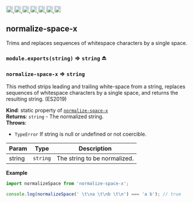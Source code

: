 <a
  href="https://travis-ci.org/Xotic750/normalize-space-x"
  title="Travis status">
<img
  src="https://travis-ci.org/Xotic750/normalize-space-x.svg?branch=master"
  alt="Travis status" height="18">
</a>
<a
  href="https://david-dm.org/Xotic750/normalize-space-x"
  title="Dependency status">
<img src="https://david-dm.org/Xotic750/normalize-space-x/status.svg"
  alt="Dependency status" height="18"/>
</a>
<a
  href="https://david-dm.org/Xotic750/normalize-space-x?type=dev"
  title="devDependency status">
<img src="https://david-dm.org/Xotic750/normalize-space-x/dev-status.svg"
  alt="devDependency status" height="18"/>
</a>
<a
  href="https://badge.fury.io/js/normalize-space-x"
  title="npm version">
<img src="https://badge.fury.io/js/normalize-space-x.svg"
  alt="npm version" height="18">
</a>
<a
  href="https://www.jsdelivr.com/package/npm/normalize-space-x"
  title="jsDelivr hits">
<img src="https://data.jsdelivr.com/v1/package/npm/normalize-space-x/badge?style=rounded"
  alt="jsDelivr hits" height="18">
</a>
<a
  href="https://bettercodehub.com/results/Xotic750/normalize-space-x"
  title="bettercodehub score">
<img src="https://bettercodehub.com/edge/badge/Xotic750/normalize-space-x?branch=master"
  alt="bettercodehub score" height="18">
</a>
<a
  href="https://coveralls.io/github/Xotic750/normalize-space-x?branch=master"
  title="Coverage Status">
<img src="https://coveralls.io/repos/github/Xotic750/normalize-space-x/badge.svg?branch=master"
  alt="Coverage Status" height="18">
</a>

<a name="module_normalize-space-x"></a>

## normalize-space-x

Trims and replaces sequences of whitespace characters by a single space.

### `module.exports(string)` ⇒ <code>string</code> ⏏

<a name="module_normalize-space-x"></a>

### `normalize-space-x` ⇒ <code>string</code>

This method strips leading and trailing white-space from a string,
replaces sequences of whitespace characters by a single space,
and returns the resulting string. (ES2019)

**Kind**: static property of [<code>normalize-space-x</code>](#module_normalize-space-x)  
**Returns**: <code>string</code> - The normalized string.  
**Throws**:

- <code>TypeError</code> If string is null or undefined or not coercible.

| Param  | Type                | Description                  |
| ------ | ------------------- | ---------------------------- |
| string | <code>string</code> | The string to be normalized. |

**Example**

```js
import normalizeSpace from 'normalize-space-x';

console.log(normalizeSpace(' \t\na \t\nb \t\n') === 'a b'); // true
```
